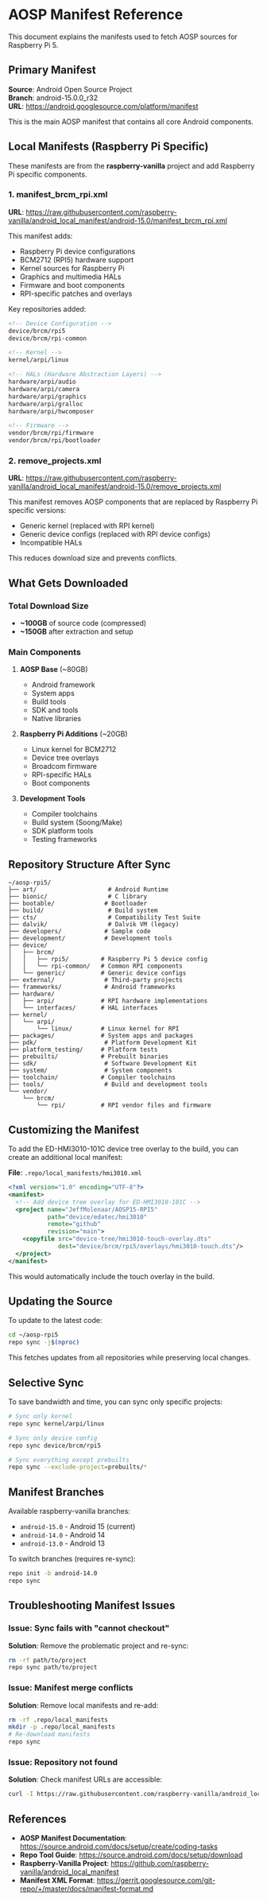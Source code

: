 # AOSP Manifest Reference

This document explains the manifests used to fetch AOSP sources for Raspberry Pi 5.

## Primary Manifest

**Source**: Android Open Source Project  
**Branch**: android-15.0.0_r32  
**URL**: https://android.googlesource.com/platform/manifest

This is the main AOSP manifest that contains all core Android components.

## Local Manifests (Raspberry Pi Specific)

These manifests are from the **raspberry-vanilla** project and add Raspberry Pi specific components.

### 1. manifest_brcm_rpi.xml

**URL**: https://raw.githubusercontent.com/raspberry-vanilla/android_local_manifest/android-15.0/manifest_brcm_rpi.xml

This manifest adds:
- Raspberry Pi device configurations
- BCM2712 (RPI5) hardware support
- Kernel sources for Raspberry Pi
- Graphics and multimedia HALs
- Firmware and boot components
- RPI-specific patches and overlays

Key repositories added:
```xml
<!-- Device Configuration -->
device/brcm/rpi5
device/brcm/rpi-common

<!-- Kernel -->
kernel/arpi/linux

<!-- HALs (Hardware Abstraction Layers) -->
hardware/arpi/audio
hardware/arpi/camera
hardware/arpi/graphics
hardware/arpi/gralloc
hardware/arpi/hwcomposer

<!-- Firmware -->
vendor/brcm/rpi/firmware
vendor/brcm/rpi/bootloader
```

### 2. remove_projects.xml

**URL**: https://raw.githubusercontent.com/raspberry-vanilla/android_local_manifest/android-15.0/remove_projects.xml

This manifest removes AOSP components that are replaced by Raspberry Pi specific versions:
- Generic kernel (replaced with RPI kernel)
- Generic device configs (replaced with RPI device configs)
- Incompatible HALs

This reduces download size and prevents conflicts.

## What Gets Downloaded

### Total Download Size
- **~100GB** of source code (compressed)
- **~150GB** after extraction and setup

### Main Components

1. **AOSP Base** (~80GB)
   - Android framework
   - System apps
   - Build tools
   - SDK and tools
   - Native libraries

2. **Raspberry Pi Additions** (~20GB)
   - Linux kernel for BCM2712
   - Device tree overlays
   - Broadcom firmware
   - RPI-specific HALs
   - Boot components

3. **Development Tools**
   - Compiler toolchains
   - Build system (Soong/Make)
   - SDK platform tools
   - Testing frameworks

## Repository Structure After Sync

```
~/aosp-rpi5/
├── art/                    # Android Runtime
├── bionic/                 # C library
├── bootable/              # Bootloader
├── build/                  # Build system
├── cts/                    # Compatibility Test Suite
├── dalvik/                 # Dalvik VM (legacy)
├── developers/            # Sample code
├── development/           # Development tools
├── device/
│   ├── brcm/
│   │   ├── rpi5/         # Raspberry Pi 5 device config
│   │   └── rpi-common/   # Common RPI components
│   └── generic/          # Generic device configs
├── external/              # Third-party projects
├── frameworks/            # Android frameworks
├── hardware/
│   ├── arpi/             # RPI hardware implementations
│   └── interfaces/       # HAL interfaces
├── kernel/
│   └── arpi/
│       └── linux/        # Linux kernel for RPI
├── packages/             # System apps and packages
├── pdk/                   # Platform Development Kit
├── platform_testing/     # Platform tests
├── prebuilts/            # Prebuilt binaries
├── sdk/                   # Software Development Kit
├── system/                # System components
├── toolchain/            # Compiler toolchains
├── tools/                 # Build and development tools
└── vendor/
    └── brcm/
        └── rpi/          # RPI vendor files and firmware
```

## Customizing the Manifest

To add the ED-HMI3010-101C device tree overlay to the build, you can create an additional local manifest:

**File**: `.repo/local_manifests/hmi3010.xml`

```xml
<?xml version="1.0" encoding="UTF-8"?>
<manifest>
  <!-- Add device tree overlay for ED-HMI3010-101C -->
  <project name="JeffMolenaar/AOSP15-RPI5" 
           path="device/edatec/hmi3010" 
           remote="github" 
           revision="main">
    <copyfile src="device-tree/hmi3010-touch-overlay.dts" 
              dest="device/brcm/rpi5/overlays/hmi3010-touch.dts"/>
  </project>
</manifest>
```

This would automatically include the touch overlay in the build.

## Updating the Source

To update to the latest code:

```bash
cd ~/aosp-rpi5
repo sync -j$(nproc)
```

This fetches updates from all repositories while preserving local changes.

## Selective Sync

To save bandwidth and time, you can sync only specific projects:

```bash
# Sync only kernel
repo sync kernel/arpi/linux

# Sync only device config
repo sync device/brcm/rpi5

# Sync everything except prebuilts
repo sync --exclude-project=prebuilts/*
```

## Manifest Branches

Available raspberry-vanilla branches:
- `android-15.0` - Android 15 (current)
- `android-14.0` - Android 14
- `android-13.0` - Android 13

To switch branches (requires re-sync):
```bash
repo init -b android-14.0
repo sync
```

## Troubleshooting Manifest Issues

### Issue: Sync fails with "cannot checkout"
**Solution**: Remove the problematic project and re-sync:
```bash
rm -rf path/to/project
repo sync path/to/project
```

### Issue: Manifest merge conflicts
**Solution**: Remove local manifests and re-add:
```bash
rm -rf .repo/local_manifests
mkdir -p .repo/local_manifests
# Re-download manifests
repo sync
```

### Issue: Repository not found
**Solution**: Check manifest URLs are accessible:
```bash
curl -I https://raw.githubusercontent.com/raspberry-vanilla/android_local_manifest/android-15.0/manifest_brcm_rpi.xml
```

## References

- **AOSP Manifest Documentation**: https://source.android.com/docs/setup/create/coding-tasks
- **Repo Tool Guide**: https://source.android.com/docs/setup/download
- **Raspberry-Vanilla Project**: https://github.com/raspberry-vanilla/android_local_manifest
- **Manifest XML Format**: https://gerrit.googlesource.com/git-repo/+/master/docs/manifest-format.md
